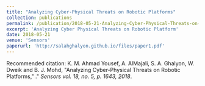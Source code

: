 ```yaml
---
title: "Analyzing Cyber-Physical Threats on Robotic Platforms"
collection: publications
permalink: /publication/2018-05-21-Analyzing-Cyber-Physical-Threats-on-Robotic-platform
excerpt: 'Analyzing Cyber Physical Threats on Robotic Platform'
date: 2018-05-21
venue: 'Sensors'
paperurl: 'http://salahghalyon.github.io/files/paper1.pdf'
---
```




Recommended citation: K. M. Ahmad Yousef, A. AlMajali, S. A. Ghalyon, W. Dweik and B. J. Mohd, "Analyzing Cyber-Physical Threats on Robotic Platforms,"  .&quot; <i>Sensors vol. 18, no. 5, p. 1643, 2018</i>.